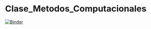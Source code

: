 # Clase_Metodos_Computacionales

[![Binder](https://mybinder.org/badge_logo.svg)](https://mybinder.org/v2/gh/dfrojasgamboa/prueba.git/master)
